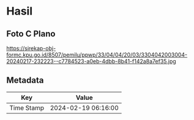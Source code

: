 # Hasil

## Foto C Plano

https://sirekap-obj-formc.kpu.go.id/8507/pemilu/ppwp/33/04/04/20/03/3304042003004-20240217-232223--c7784523-a0eb-4dbb-8b41-f142a8a7ef35.jpg


## Metadata

| Key        | Value               |
| ---------- | ------------------- |
| Time Stamp | 2024-02-19 06:16:00 |



